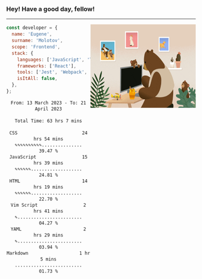 ### Hey! Have a good day, fellow!
---
<img align='right' alt='GIF' vertical-align='center' src='./src/giphy.gif' width='280px' height='222px'/>

```javascript
const developer = {
  name: 'Eugene',
  surname: 'Molotov',
  scope: 'Frontend',
  stack: {
    languages: ['JavaScript', 'TypeScript'],
    frameworks: ['React'],
    tools: ['Jest', 'Webpack', 'Sass'],
    isItAll: false,
  },
};
```

<div align="center">
<!--START_SECTION:waka-->

```text
From: 13 March 2023 - To: 21 April 2023

Total Time: 63 hrs 7 mins

CSS                        24 hrs 54 mins  ✎✎✎✎✎✎✎✎✎✎...............   39.47 %
JavaScript                 15 hrs 39 mins  ✎✎✎✎✎✎...................   24.81 %
HTML                       14 hrs 19 mins  ✎✎✎✎✎✎...................   22.70 %
Vim Script                 2 hrs 41 mins   ✎........................   04.27 %
YAML                       2 hrs 29 mins   ✎........................   03.94 %
Markdown                   1 hr 5 mins     .........................   01.73 %
```

<!--END_SECTION:waka-->

